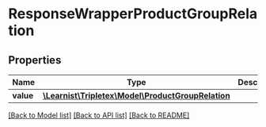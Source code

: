 # ResponseWrapperProductGroupRelation

## Properties
Name | Type | Description | Notes
------------ | ------------- | ------------- | -------------
**value** | [**\Learnist\Tripletex\Model\ProductGroupRelation**](ProductGroupRelation.md) |  | [optional] 

[[Back to Model list]](../../README.md#documentation-for-models) [[Back to API list]](../../README.md#documentation-for-api-endpoints) [[Back to README]](../../README.md)

